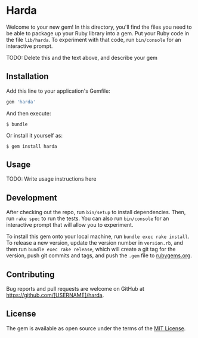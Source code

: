 # Harda

Welcome to your new gem! In this directory, you'll find the files you need to be able to package up your Ruby library into a gem. Put your Ruby code in the file `lib/harda`. To experiment with that code, run `bin/console` for an interactive prompt.

TODO: Delete this and the text above, and describe your gem

## Installation

Add this line to your application's Gemfile:

```ruby
gem 'harda'
```

And then execute:

    $ bundle

Or install it yourself as:

    $ gem install harda

## Usage

TODO: Write usage instructions here

## Development

After checking out the repo, run `bin/setup` to install dependencies. Then, run `rake spec` to run the tests. You can also run `bin/console` for an interactive prompt that will allow you to experiment.

To install this gem onto your local machine, run `bundle exec rake install`. To release a new version, update the version number in `version.rb`, and then run `bundle exec rake release`, which will create a git tag for the version, push git commits and tags, and push the `.gem` file to [rubygems.org](https://rubygems.org).

## Contributing

Bug reports and pull requests are welcome on GitHub at https://github.com/[USERNAME]/harda.

## License

The gem is available as open source under the terms of the [MIT License](https://opensource.org/licenses/MIT).
